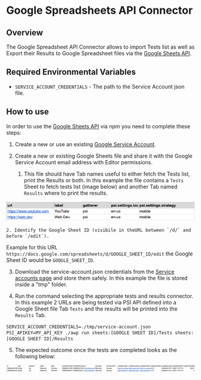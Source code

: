# Google Spreadsheets API Connector

## Overview
The Google Spreadsheet API Connector allows to import Tests list as well as Export their Results to Google Spreadsheet files via the [Google Sheets API](https://developers.google.com/sheets/api).

## Required Environmental Variables

- `SERVICE_ACCOUNT_CREDENTIALS` - The path to the Service Account json file.

## How to use

In order to use the [Google Sheets API](https://developers.google.com/sheets/api) via npm you need to complete these steps:


1. Create a new or use an existing [Google Service Account](https://cloud.google.com/iam/docs/creating-managing-service-accounts).

2. Create a new or existing Google Sheets file and share it with the Google Service Account email address with Editor permissions.
    1. This file should have Tab names useful to either fetch the Tests list, print the Results or both.
    In this example the file contains a `Tests` Sheet to fetch tests list (image below) and another Tab named `Results` where to print the results.

!["Google Sheets with Tests Tab"](img/sheets-connector-doc.png)

    2. Identify the Google Sheet ID (visibile in theURL between `/d/` and before `/edit`).
Example for this URL `https://docs.google.com/spreadsheets/d/GOOGLE_SHEET_ID/edit` the Google Sheet ID would be `GOOGLE_SHEET_ID`.

3. Download the service-account.json credentials from the [Service accounts page](https://console.cloud.google.com/iam-admin/serviceaccounts) and store them safely. In this example the file is stored inside a "tmp" folder.

4. Run the command selecting the appropriate tests and results connector. In this example 2 URLs are being tested via PSI API defined into a Google Sheet file Tab `Tests` and the results will be printed into the `Results` Tab.


```
SERVICE_ACCOUNT_CREDENTIALS=./tmp/service-account.json PSI_APIKEY=MY_API_KEY ./awp run sheets:[GOOGLE SHEET ID]/Tests sheets:[GOOGLE SHEET ID]/Results
```

5. The expected outcome once the tests are completed looks as the following below:

!["Google Sheets Results"](img/sheets-connector-doc2.png)